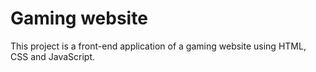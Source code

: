 # Gaming website
This project is a front-end application of a gaming website using HTML, CSS and JavaScript.
